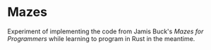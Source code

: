 # Mazes

Experiment of implementing the code from Jamis Buck's *Mazes for Programmers*
while learning to program in Rust in the meantime.
